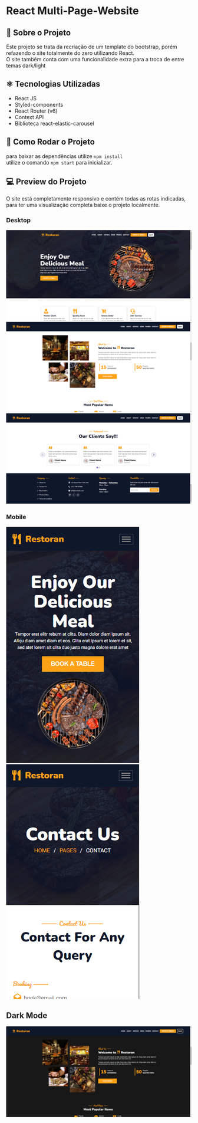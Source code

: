 # React Multi-Page-Website

## 📝 Sobre o Projeto

Este projeto se trata da recriação de um template do bootstrap, porém refazendo o site totalmente do zero utilizando React. <br>
O site também conta com uma funcionalidade extra para a troca de entre temas dark/light

## ⚛️ Tecnologias Utilizadas

- React JS
- Styled-components
- React Router (v6)
- Context API
- Biblioteca react-elastic-carousel

## 💽 Como Rodar o Projeto

para baixar as dependências utilize `npm install` <br>
utilize o comando `npm start` para inicializar.

## 💻 Preview do Projeto

O site está completamente responsivo e contém todas as rotas indicadas, para ter uma visualização completa baixe o projeto localmente. <br>

### Desktop

![preview01](./public/preview01.PNG) <br>
![preview02](./public/preview02.PNG) <br>
![preview03](./public/preview03.PNG) <br>

### Mobile

![preview04](./public/preview04.PNG) <br>
![preview05](./public/preview05.PNG) <br>

## Dark Mode

![preview06](./public/preview06.PNG) <br>

